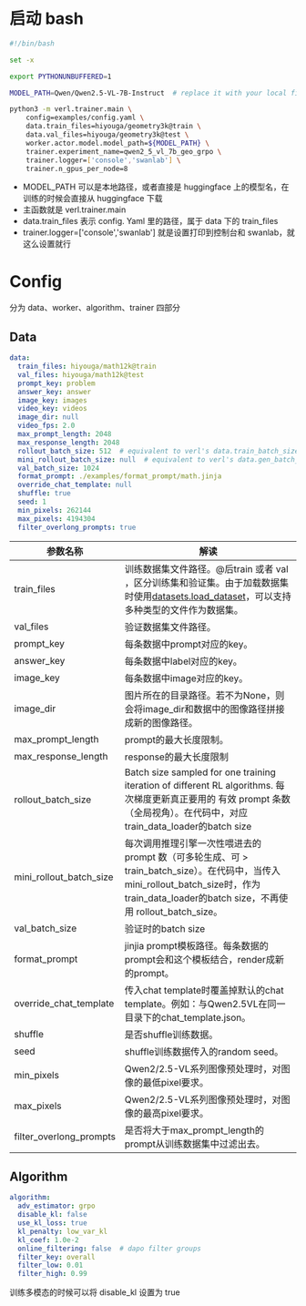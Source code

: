 # 启动 bash

```bash
#!/bin/bash

set -x

export PYTHONUNBUFFERED=1

MODEL_PATH=Qwen/Qwen2.5-VL-7B-Instruct  # replace it with your local file path

python3 -m verl.trainer.main \
    config=examples/config.yaml \
    data.train_files=hiyouga/geometry3k@train \
    data.val_files=hiyouga/geometry3k@test \
    worker.actor.model.model_path=${MODEL_PATH} \
    trainer.experiment_name=qwen2_5_vl_7b_geo_grpo \
    trainer.logger=['console','swanlab'] \
    trainer.n_gpus_per_node=8
```

- MODEL_PATH 可以是本地路径，或者直接是 huggingface 上的模型名，在训练的时候会直接从 huggingface 下载
- 主函数就是 verl.trainer.main
- data.train_files 表示 config. Yaml 里的路径，属于 data 下的 train_files
- trainer.logger=['console','swanlab'] 就是设置打印到控制台和 swanlab，就这么设置就行

# Config

分为 data、worker、algorithm、trainer 四部分

## Data


```yaml
data:
  train_files: hiyouga/math12k@train
  val_files: hiyouga/math12k@test
  prompt_key: problem
  answer_key: answer
  image_key: images
  video_key: videos
  image_dir: null
  video_fps: 2.0
  max_prompt_length: 2048
  max_response_length: 2048
  rollout_batch_size: 512  # equivalent to verl's data.train_batch_size
  mini_rollout_batch_size: null  # equivalent to verl's data.gen_batch_size
  val_batch_size: 1024
  format_prompt: ./examples/format_prompt/math.jinja
  override_chat_template: null
  shuffle: true
  seed: 1
  min_pixels: 262144
  max_pixels: 4194304
  filter_overlong_prompts: true
```

| 参数名称                    | 解读                                                                                                                                                                                                                          |
| ----------------------- | --------------------------------------------------------------------------------------------------------------------------------------------------------------------------------------------------------------------------- |
| train_files             | 训练数据集文件路径。@后train 或者 val ，区分训练集和验证集。由于加载数据集时使用[datasets.load_dataset](https://zhida.zhihu.com/search?content_id=259635580&content_type=Article&match_order=1&q=datasets.load_dataset&zhida_source=entity)，可以支持多种类型的文件作为数据集。 |
| val_files               | 验证数据集文件路径。                                                                                                                                                                                                                  |
| prompt_key              | 每条数据中prompt对应的key。                                                                                                                                                                                                          |
| answer_key              | 每条数据中label对应的key。                                                                                                                                                                                                           |
| image_key               | 每条数据中image对应的key。                                                                                                                                                                                                           |
| image_dir               | 图片所在的目录路径。若不为None，则会将image_dir和数据中的图像路径拼接成新的图像路径。                                                                                                                                                                           |
| max_prompt_length       | prompt的最大长度限制。                                                                                                                                                                                                              |
| max_response_length     | response的最大长度限制                                                                                                                                                                                                             |
| rollout_batch_size      | Batch size sampled for one training iteration of different RL algorithms. 每次梯度更新真正要用的 有效 prompt 条数（全局视角）。在代码中，对应train_data_loader的batch size                                                                                |
| mini_rollout_batch_size | 每次调用推理引擎一次性喂进去的 prompt 数（可多轮生成、可 > train_batch_size）。在代码中，当传入mini_rollout_batch_size时，作为 train_data_loader的batch size，不再使用 rollout_batch_size。                                                                              |
| val_batch_size          | 验证时的batch size                                                                                                                                                                                                              |
| format_prompt           | jinjia prompt模板路径。每条数据的prompt会和这个模板结合，render成新的prompt。                                                                                                                                                                      |
| override_chat_template  | 传入chat template时覆盖掉默认的chat template。例如：与Qwen2.5VL在同一目录下的chat_template.json。                                                                                                                                                 |
| shuffle                 | 是否shuffle训练数据。                                                                                                                                                                                                              |
| seed                    | shuffle训练数据传入的random seed。                                                                                                                                                                                                  |
| min_pixels              | Qwen2/2.5-VL系列图像预处理时，对图像的最低pixel要求。                                                                                                                                                                                         |
| max_pixels              | Qwen2/2.5-VL系列图像预处理时，对图像的最高pixel要求。                                                                                                                                                                                         |
| filter_overlong_prompts | 是否将大于max_prompt_length的prompt从训练数据集中过滤出去。                                                                                                                                                                                   |
## Algorithm

```yaml
algorithm:
  adv_estimator: grpo
  disable_kl: false
  use_kl_loss: true
  kl_penalty: low_var_kl
  kl_coef: 1.0e-2
  online_filtering: false  # dapo filter groups
  filter_key: overall
  filter_low: 0.01
  filter_high: 0.99
```

训练多模态的时候可以将 disable_kl 设置为 true

